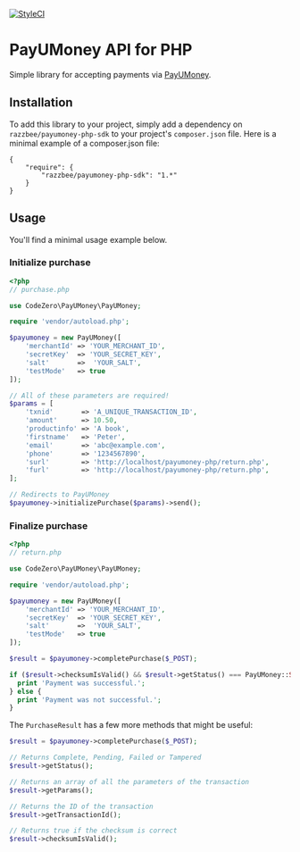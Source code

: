 [![StyleCI](https://styleci.io/repos/51137750/shield)](https://styleci.io/repos/51137750)

# PayUMoney API for PHP

Simple library for accepting payments via [PayUMoney](https://www.payumoney.com/).

## Installation

To add this library to your project, simply add a dependency on `razzbee/payumoney-php-sdk` to your project's `composer.json` file. Here is a minimal example of a composer.json file:

    {
        "require": {
            "razzbee/payumoney-php-sdk": "1.*"
        }
    }
    
## Usage

You'll find a minimal usage example below.

### Initialize purchase

```php
<?php
// purchase.php

use CodeZero\PayUMoney\PayUMoney;

require 'vendor/autoload.php';

$payumoney = new PayUMoney([
    'merchantId' => 'YOUR_MERCHANT_ID',
    'secretKey'  => 'YOUR_SECRET_KEY',
    'salt'       =>  'YOUR_SALT',
    'testMode'   => true
]);

// All of these parameters are required!
$params = [
    'txnid'       => 'A_UNIQUE_TRANSACTION_ID',
    'amount'      => 10.50,
    'productinfo' => 'A book',
    'firstname'   => 'Peter',
    'email'       => 'abc@example.com',
    'phone'       => '1234567890',
    'surl'        => 'http://localhost/payumoney-php/return.php',
    'furl'        => 'http://localhost/payumoney-php/return.php',
];

// Redirects to PayUMoney
$payumoney->initializePurchase($params)->send();
```

### Finalize purchase

```php
<?php
// return.php

use CodeZero\PayUMoney\PayUMoney;

require 'vendor/autoload.php';

$payumoney = new PayUMoney([
    'merchantId' => 'YOUR_MERCHANT_ID',
    'secretKey'  => 'YOUR_SECRET_KEY',
    'salt'       =>  'YOUR_SALT',
    'testMode'   => true
]);

$result = $payumoney->completePurchase($_POST);

if ($result->checksumIsValid() && $result->getStatus() === PayUMoney::STATUS_COMPLETED) {
  print 'Payment was successful.';
} else {
  print 'Payment was not successful.';
}
```

The `PurchaseResult` has a few more methods that might be useful:

```php
$result = $payumoney->completePurchase($_POST);

// Returns Complete, Pending, Failed or Tampered
$result->getStatus(); 

// Returns an array of all the parameters of the transaction
$result->getParams();

// Returns the ID of the transaction
$result->getTransactionId();

// Returns true if the checksum is correct
$result->checksumIsValid();
```
